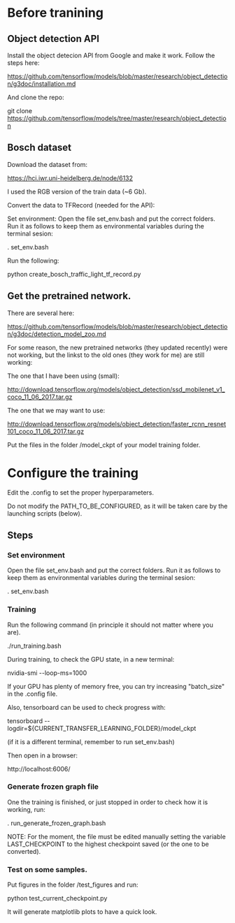 
# Before tranining

## Object detection API

Install the object detecion API from Google and make it work. Follow the steps here:

https://github.com/tensorflow/models/blob/master/research/object_detection/g3doc/installation.md

And clone the repo:

git clone https://github.com/tensorflow/models/tree/master/research/object_detection

## Bosch dataset

Download the dataset from:

https://hci.iwr.uni-heidelberg.de/node/6132

I used the RGB version of the train data (~6 Gb).

Convert the data to TFRecord (needed for the API):

Set environment: Open the file set_env.bash and put the correct folders. Run it as follows to keep them as environmental variables during the terminal sesion:

. set_env.bash

Run the following:

python create_bosch_traffic_light_tf_record.py

## Get the pretrained network.

There are several here:

https://github.com/tensorflow/models/blob/master/research/object_detection/g3doc/detection_model_zoo.md

For some reason, the new pretrained networks (they updated recently) were not working, but the linkst to the old ones (they work for me) are still working:

The one that I have been using (small):

http://download.tensorflow.org/models/object_detection/ssd_mobilenet_v1_coco_11_06_2017.tar.gz

The one that we may want to use:

http://download.tensorflow.org/models/object_detection/faster_rcnn_resnet101_coco_11_06_2017.tar.gz

Put the files in the folder /model_ckpt of your model training folder.

# Configure the training

Edit the .config to set the proper hyperparameters. 

Do not modify the PATH_TO_BE_CONFIGURED, as it will be taken care by the launching scripts (below).

## Steps

### Set environment

Open the file set_env.bash and put the correct folders. Run it as follows to keep them as environmental variables during the terminal sesion:

. set_env.bash

### Training

Run the following command (in principle it should not matter where you are).

./run_training.bash

During training, to check the GPU state, in a new terminal:

nvidia-smi --loop-ms=1000

If your GPU has plenty of memory free, you can try increasing "batch_size" in the .config file.

Also, tensorboard can be used to check progress with:

tensorboard --logdir=${CURRENT_TRANSFER_LEARNING_FOLDER}/model_ckpt

(if it is a different terminal, remember to run set_env.bash)

Then open in a browser:

http://localhost:6006/


### Generate frozen graph file

One the training is finished, or just stopped in order to check how it is working, run:

. run_generate_frozen_graph.bash

NOTE: For the moment, the file must be edited manually setting the variable LAST_CHECKPOINT to the highest checkpoint saved (or the one to be converted).

### Test on some samples.

Put figures in the folder /test_figures and run:

python test_current_checkpoint.py 

It will generate matplotlib plots to have a quick look.
